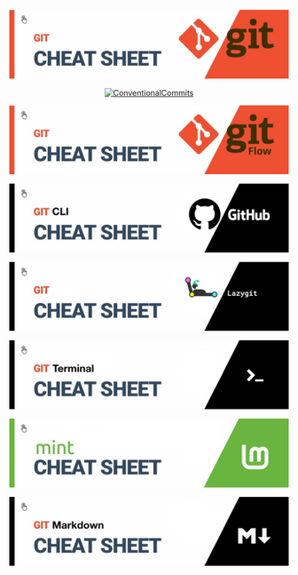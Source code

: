 
<div align="center">

[![Git](/readme-pics/git-readme.png)](/git/git.md)

[![ConventionalCommits](https://cdn.hashnode.com/res/hashnode/image/upload/v1620343062221/BFETDzbJj.png?w=1600&h=840&fit=crop&crop=entropy&auto=compress,format&format=webp)](/git/conventional-commits.md)


[![GitFlow](/readme-pics/gitflow-readme.png)](/git/gitflow.md)

[![GitHubCLI](/readme-pics/github-cli-readme.png)](/git/github-cli.md)

[![Lazygit](/readme-pics/lazygit-readme.png)](/git/lazygit.md)

[![Terminal](/readme-pics/terminal-readme.png)](/terminal/terminal.md)

[![link shortcut](/readme-pics/shortcut-readme.png)](/shortcut-sys/shortcut.md)

[![Markdown](/readme-pics/markdown-readme.png)](/markdown/markdown.md)

</div>